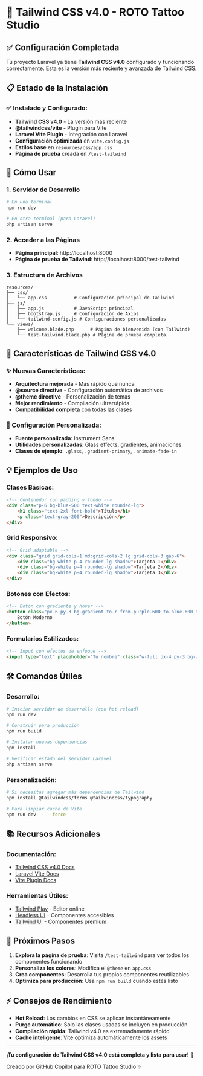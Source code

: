 # 🎨 Tailwind CSS v4.0 - ROTO Tattoo Studio

## ✅ Configuración Completada

Tu proyecto Laravel ya tiene **Tailwind CSS v4.0** configurado y funcionando correctamente. Esta es la versión más reciente y avanzada de Tailwind CSS.

## 📋 Estado de la Instalación

### ✅ Instalado y Configurado:
- **Tailwind CSS v4.0** - La versión más reciente
- **@tailwindcss/vite** - Plugin para Vite
- **Laravel Vite Plugin** - Integración con Laravel
- **Configuración optimizada** en `vite.config.js`
- **Estilos base** en `resources/css/app.css`
- **Página de prueba** creada en `/test-tailwind`

## 🚀 Cómo Usar

### 1. Servidor de Desarrollo
```bash
# En una terminal
npm run dev

# En otra terminal (para Laravel)
php artisan serve
```

### 2. Acceder a las Páginas
- **Página principal**: http://localhost:8000
- **Página de prueba de Tailwind**: http://localhost:8000/test-tailwind

### 3. Estructura de Archivos
```
resources/
├── css/
│   └── app.css          # Configuración principal de Tailwind
├── js/
│   ├── app.js           # JavaScript principal
│   ├── bootstrap.js     # Configuración de Axios
│   └── tailwind-config.js # Configuraciones personalizadas
└── views/
    ├── welcome.blade.php      # Página de bienvenida (con Tailwind)
    └── test-tailwind.blade.php # Página de prueba completa
```

## 🎯 Características de Tailwind CSS v4.0

### ✨ Nuevas Características:
- **Arquitectura mejorada** - Más rápido que nunca
- **@source directive** - Configuración automática de archivos
- **@theme directive** - Personalización de temas
- **Mejor rendimiento** - Compilación ultrarrápida
- **Compatibilidad completa** con todas las clases

### 🔧 Configuración Personalizada:
- **Fuente personalizada**: Instrument Sans
- **Utilidades personalizadas**: Glass effects, gradientes, animaciones
- **Clases de ejemplo**: `.glass`, `.gradient-primary`, `.animate-fade-in`

## 💡 Ejemplos de Uso

### Clases Básicas:
```html
<!-- Contenedor con padding y fondo -->
<div class="p-6 bg-blue-500 text-white rounded-lg">
    <h1 class="text-2xl font-bold">Título</h1>
    <p class="text-gray-200">Descripción</p>
</div>
```

### Grid Responsivo:
```html
<!-- Grid adaptable -->
<div class="grid grid-cols-1 md:grid-cols-2 lg:grid-cols-3 gap-6">
    <div class="bg-white p-4 rounded-lg shadow">Tarjeta 1</div>
    <div class="bg-white p-4 rounded-lg shadow">Tarjeta 2</div>
    <div class="bg-white p-4 rounded-lg shadow">Tarjeta 3</div>
</div>
```

### Botones con Efectos:
```html
<!-- Botón con gradiente y hover -->
<button class="px-6 py-3 bg-gradient-to-r from-purple-600 to-blue-600 text-white rounded-lg font-medium hover:from-purple-700 hover:to-blue-700 transition-all duration-300 transform hover:scale-105 shadow-lg">
    Botón Moderno
</button>
```

### Formularios Estilizados:
```html
<!-- Input con efectos de enfoque -->
<input type="text" placeholder="Tu nombre" class="w-full px-4 py-3 bg-white/10 border border-white/20 rounded-lg text-white placeholder-gray-400 focus:border-purple-500 focus:ring-2 focus:ring-purple-500/20 transition-all duration-300">
```

## 🛠 Comandos Útiles

### Desarrollo:
```bash
# Iniciar servidor de desarrollo (con hot reload)
npm run dev

# Construir para producción
npm run build

# Instalar nuevas dependencias
npm install

# Verificar estado del servidor Laravel
php artisan serve
```

### Personalización:
```bash
# Si necesitas agregar más dependencias de Tailwind
npm install @tailwindcss/forms @tailwindcss/typography

# Para limpiar cache de Vite
npm run dev -- --force
```

## 📚 Recursos Adicionales

### Documentación:
- [Tailwind CSS v4.0 Docs](https://tailwindcss.com/docs)
- [Laravel Vite Docs](https://laravel.com/docs/vite)
- [Vite Plugin Docs](https://vitejs.dev/plugins/)

### Herramientas Útiles:
- [Tailwind Play](https://play.tailwindcss.com/) - Editor online
- [Headless UI](https://headlessui.com/) - Componentes accesibles
- [Tailwind UI](https://tailwindui.com/) - Componentes premium

## 🎨 Próximos Pasos

1. **Explora la página de prueba**: Visita `/test-tailwind` para ver todos los componentes funcionando
2. **Personaliza los colores**: Modifica el `@theme` en `app.css`
3. **Crea componentes**: Desarrolla tus propios componentes reutilizables
4. **Optimiza para producción**: Usa `npm run build` cuando estés listo

## ⚡ Consejos de Rendimiento

- **Hot Reload**: Los cambios en CSS se aplican instantáneamente
- **Purge automático**: Solo las clases usadas se incluyen en producción
- **Compilación rápida**: Tailwind v4.0 es extremadamente rápido
- **Cache inteligente**: Vite optimiza automáticamente los assets

---

**¡Tu configuración de Tailwind CSS v4.0 está completa y lista para usar!** 🚀

Creado por GitHub Copilot para ROTO Tattoo Studio ✨
